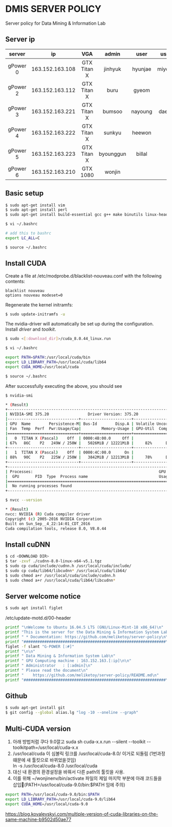 DMIS SERVER POLICY
=========================================================================
Server policy for Data Mining &amp; Information Lab

## Server ip
|   server   |     ip            |      VGA    |    admin   |   user   |  user+   |
|:----------:|:-----------------:|:-----------:|:----------:|:--------:|:--------:|
|  gPower 0  | 163.152.163.108   | GTX Titan X |   jinhyuk  |  hyunjae |  miyoung |
|  gPower 2  | 163.152.163.112   | GTX Titan X |   buru     |  gyeom   |    -     |
|  gPower 3  | 163.152.163.221   | GTX Titan X |   bumsoo   |  nayoung |  daehan  |
|  gPower 4  | 163.152.163.222   | GTX Titan X |   sunkyu   |  heewon  |          |
|  gPower 5  | 163.152.163.223   | GTX Titan X |  byounggun |  billal  |          |
|  gPower 6  | 163.152.163.210   | GTX 1080    |   wonjin   |          |          |

## Basic setup

```bash
$ sudo apt-get install vim
$ sudo apt-get install perl
$ sudo apt-get install build-essential gcc g++ make binutils linux-headers-`uname -r`

$ vi ~/.bashrc

# add this to bashrc
export LC_ALL=C

$ source ~/.bashrc
```

## Install CUDA


Create a file at /etc/modprobe.d/blacklist-nouveau.conf with the following contents:
```
blacklist nouveau
options nouveau modeset=0
```
Regenerate the kernel initramfs:
```bash
$ sudo update-initramfs -u
```

The nvidia-driver will automatically be set up during the configuration.
Install *driver* and *toolkit*.

```bash
$ sudo <[:download_dir]>/cuda_8.0.44_linux.run
```
```bash
$ vi ~/.bashrc

export PATH=$PATH:/usr/local/cuda/bin
export LD_LIBRARY_PATH=/usr/local/cuda/lib64
export CUDA_HOME=/usr/local/cuda

$ source ~/.bashrc
```
After successfully executing the above, you should see

```bash
$ nvidia-smi

* (Result)
+-----------------------------------------------------------------------------+
| NVIDIA-SMI 375.20                 Driver Version: 375.20                    |
|-------------------------------+----------------------+----------------------+
| GPU  Name        Persistence-M| Bus-Id        Disp.A | Volatile Uncorr. ECC |
| Fan  Temp  Perf  Pwr:Usage/Cap|         Memory-Usage | GPU-Util  Compute M. |
|===============================+======================+======================|
|   0  TITAN X (Pascal)    Off  | 0000:4B:00.0     Off |                  N/A |
| 67%   86C    P2   249W / 250W |   5026MiB / 12221MiB |     82%      Default |
+-------------------------------+----------------------+----------------------+
|   1  TITAN X (Pascal)    Off  | 0000:4C:00.0      On |                  N/A |
| 88%   90C    P2   225W / 250W |   3842MiB / 12213MiB |     78%      Default |
+-------------------------------+----------------------+----------------------+
+-----------------------------------------------------------------------------+
| Processes:                                                       GPU Memory |
|  GPU       PID  Type  Process name                               Usage      |
|=============================================================================|
|  No running processes found                                                 |
+-----------------------------------------------------------------------------+
```
```bash
$ nvcc --version

* (Result)
nvcc: NVIDIA (R) Cuda compiler driver
Copyright (c) 2005-2016 NVIDIA Corporation
Built on Sun_Sep__4_22:14:01_CDT_2016
Cuda compilation tools, release 8.0, V8.0.44
```

## Install cuDNN

```bash
$ cd <DOWNLOAD DIR>
$ tar -zxvf ./cudnn-8.0-linux-x64-v5.1.tgz
$ sudo cp cuda/include/cudnn.h /usr/local/cuda/include/
$ sudo cp cuda/lib64/libcudnn* /usr/local/cuda/lib64/
$ sudo chmod a+r /usr/local/cuda/include/cudnn.h
$ sudo chmod a+r /usr/local/cuda/lib64/libcudnn*
```

## Server welcome notice

```bash
$ sudo apt install figlet
```

/etc/update-motd.d/00-header

```bash
printf "\nWelcome to Ubuntu 16.04.5 LTS (GNU/Linux-Mint-18 x86_64)\n"
printf "This is the server for the Data Mining & Information System Lab.\n\n"
printf " * Documentation: https://github.com/meliketoy/server-policy\n\n"
printf "##############################################################\n"
figlet -f slant "G-POWER [:#]"
printf "\n\n"
printf " Data Mining & Information System Lab\n"
printf " GPU Computing machine : 163.152.163.[:ip]\n\n"
printf " Administrator   : [:admin]\n"
printf " Please read the document\n"
printf "    https://github.com/meliketoy/server-policy/README.md\n"
printf "##############################################################\n\n"
```

## Github
```bash
$ sudo apt-get install git
$ git config --global alias.lg "log -10 --oneline --graph"
```

## Multi-CUDA version

1. 아래 방법처럼 쿠다 9.0깔고 suda sh cuda-x.x.run --silent --toolkit --toolkitpath=/usr/local/cuda-x.x
2. /usr/local/cuda 이 심볼릭 링크를 /usr/local/cuda-8.0/ 이거로 되돌림 (1번과정떄문에 새 툴킷으로 바뀌었을것임)  
    ln -s /usr/local/cuda-8.0 /usr/local/cuda
3. 대신 내 환경의 환경설정을 바꿔서 다른 path의 툴킷을 사용. 
4. 이를 위해 ~/wonjinenv/bin/activate 파일의 제일 마지막 부분에 아래 코드들을 삽입(PATH=/usr/local/cuda-9.0/bin:$PATH 임에 주의)
```bash
export PATH=/usr/local/cuda-9.0/bin:$PATH  
export LD_LIBRARY_PATH=/usr/local/cuda-9.0/lib64  
export CUDA_HOME=/usr/local/cuda-9.0  
```
    
https://blog.kovalevskyi.com/multiple-version-of-cuda-libraries-on-the-same-machine-b9502d50ae77
